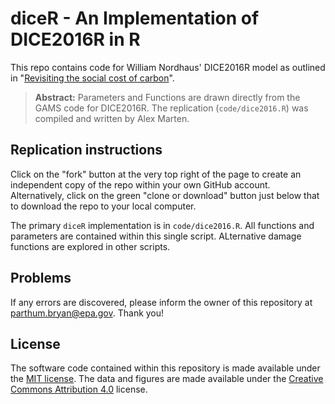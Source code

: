 # diceR - An Implementation of DICE2016R in R


This repo contains code for William Nordhaus' DICE2016R model as outlined in "[Revisiting the social cost of carbon](https://www.pnas.org/content/114/7/1518)". 

> **Abstract:** 
>  Parameters and Functions are drawn directly from the GAMS code for DICE2016R. The replication (`code/dice2016.R`) was compiled and written by Alex Marten.

## Replication instructions
Click on the "fork" button at the very top right of the page to create an independent copy of the repo within your own GitHub account. Alternatively, click on the green "clone or download" button just below that to download the repo to your local computer. 

The primary `diceR` implementation is in `code/dice2016.R`. All functions and parameters are contained within this single script. ALternative damage functions are explored in other scripts.

## Problems

If any errors are discovered, please inform the owner of this repository at parthum.bryan@epa.gov. Thank you!

## License

The software code contained within this repository is made available under the [MIT license](http://opensource.org/licenses/mit-license.php). The data and figures are made available under the [Creative Commons Attribution 4.0](https://creativecommons.org/licenses/by/4.0/) license.
